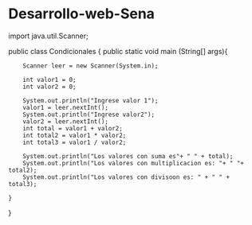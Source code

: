 # Desarrollo-web-Sena
import java.util.Scanner;


public class Condicionales {
    public static void main (String[] args){

        Scanner leer = new Scanner(System.in);

        int valor1 = 0;
        int valor2 = 0;

        System.out.println("Ingrese valor 1");
        valor1 = leer.nextInt();
        System.out.println("Ingrese valor2");
        valor2 = leer.nextInt();
        int total = valor1 + valor2;
        int total2 = valor1 * valor2;
        int total3 = valor1 / valor2;

        System.out.println("Los valores con suma es"+ " " + total);
        System.out.println("Los valores con multiplicacion es: "+ " "+ total2);
        System.out.println("Los valores con divisoon es: " + " " + total3);

    }

}
